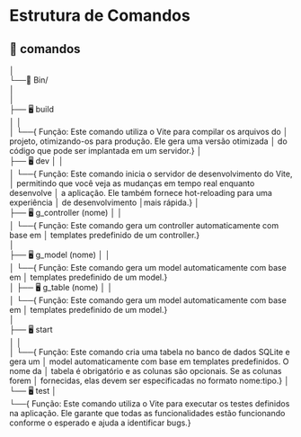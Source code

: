 # Estrutura de Comandos

## 📂 comandos
  │      
  └──📂 Bin/  
      │   
      │  
      ├── 🖥️ build  
      │        │   
      │        └──{ Função: Este comando utiliza o Vite para compilar os arquivos do
      │              projeto, otimizando-os para produção. Ele gera uma versão otimizada 
      │              do código que pode ser implantada em um servidor.} 
      │  
      ├── 🖥️ dev 
      │        │           
      │        └──{ Função: Este comando inicia o servidor de desenvolvimento do Vite,
      │              permitindo que você veja as mudanças em tempo real enquanto desenvolve │              a aplicação. Ele também fornece hot-reloading para uma experiência 
      │              de desenvolvimento │mais rápida.}
      │   
      ├── 🖥️ g_controller (nome)
      │        │            
      │        └──{ Função: Este comando gera um controller automaticamente com base em
      │              templates predefinido de um controller.}  
      │  
      ├── 🖥️ g_model (nome)
      │        │            
      │        └──{ Função: Este comando gera um model automaticamente com base em
      │              templates predefinido de um model.}  
      │
      ├── 🖥️ g_table (nome)
      │        │            
      │        └──{ Função: Este comando gera um model automaticamente com base em
      │              templates predefinido de um model.}           
      │  
      ├── 🖥️ start  
      │        │          
      │        └──{ Função: Este comando cria uma tabela no banco de dados SQLite e gera um 
      │              model automaticamente com base em templates predefinidos. O nome da 
      │              tabela é obrigatório e as colunas são opcionais. Se as colunas forem
      │              fornecidas, elas devem ser especificadas no formato nome:tipo.}
      │   
      └── 🖥️ test
                │            
                └──{ Função: Este comando utiliza o Vite para executar os testes definidos
                      na aplicação. Ele garante que todas as funcionalidades estão funcionando conforme o esperado e ajuda a identificar bugs.}
